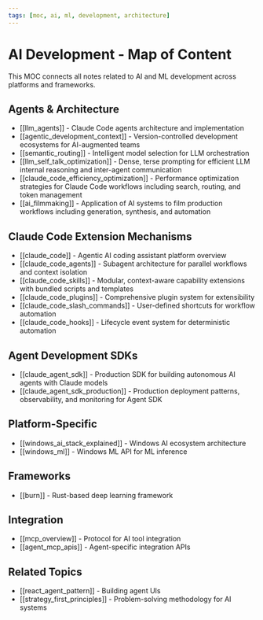 ```yaml
---
tags: [moc, ai, ml, development, architecture]
---
```

# AI Development - Map of Content

This MOC connects all notes related to AI and ML development across platforms and frameworks.

## Agents & Architecture

- [[llm_agents]] - Claude Code agents architecture and implementation
- [[agentic_development_context]] - Version-controlled development ecosystems for AI-augmented teams
- [[semantic_routing]] - Intelligent model selection for LLM orchestration
- [[llm_self_talk_optimization]] - Dense, terse prompting for efficient LLM internal reasoning and inter-agent communication
- [[claude_code_efficiency_optimization]] - Performance optimization strategies for Claude Code workflows including search, routing, and token management
- [[ai_filmmaking]] - Application of AI systems to film production workflows including generation, synthesis, and automation

## Claude Code Extension Mechanisms

- [[claude_code]] - Agentic AI coding assistant platform overview
- [[claude_code_agents]] - Subagent architecture for parallel workflows and context isolation
- [[claude_code_skills]] - Modular, context-aware capability extensions with bundled scripts and templates
- [[claude_code_plugins]] - Comprehensive plugin system for extensibility
- [[claude_code_slash_commands]] - User-defined shortcuts for workflow automation
- [[claude_code_hooks]] - Lifecycle event system for deterministic automation

## Agent Development SDKs

- [[claude_agent_sdk]] - Production SDK for building autonomous AI agents with Claude models
- [[claude_agent_sdk_production]] - Production deployment patterns, observability, and monitoring for Agent SDK

## Platform-Specific

- [[windows_ai_stack_explained]] - Windows AI ecosystem architecture
- [[windows_ml]] - Windows ML API for ML inference

## Frameworks

- [[burn]] - Rust-based deep learning framework

## Integration

- [[mcp_overview]] - Protocol for AI tool integration
- [[agent_mcp_apis]] - Agent-specific integration APIs

## Related Topics

- [[react_agent_pattern]] - Building agent UIs
- [[strategy_first_principles]] - Problem-solving methodology for AI systems
